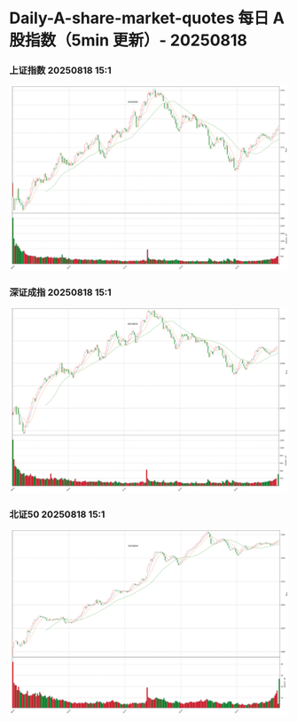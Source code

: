 
# Daily-A-share-market-quotes 每日 A 股指数（5min 更新）- 20250818

### 上证指数 20250818 15:1
![](./fig/2025/8/20250818-sh000001.png)

### 深证成指 20250818 15:1
![](./fig/2025/8/20250818-sz399001.png)

### 北证50 20250818 15:1
![](./fig/2025/8/20250818-bj899050.png)
